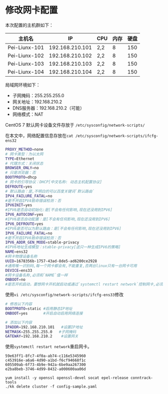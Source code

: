 # 修改网卡配置

本次配置的主机群如下：

| 主机名        | IP              | CPU  | 内存 | 硬盘 |
| ------------- | --------------- | ---- | ---- | ---- |
| Pei-Liunx-101 | 192.168.210.101 | 2,2  | 8    | 150  |
| Pei-Liunx-102 | 192.168.210.102 | 2,2  | 8    | 150  |
| Pei-Liunx-103 | 192.168.210.103 | 2,2  | 8    | 150  |
| Pei-Liunx-104 | 192.168.210.104 | 2,2  | 8    | 150  |

局域网环境如下：

* 子网掩码：255.255.255.0
* 网关地址：192.168.210.2
* DNS服务器：192.168.210.2（可能）
* 网络模式：NAT

CentOS 7 默认网卡设备文件存放于 `/etc/sysconfig/network-scripts/`

在本文中，网络配置信息存放在`cat /etc/sysconfig/network-scripts/ifcfg-ens32`

```bash
PROXY_METHOD=none
# 网卡类型：为以太网
TYPE=Ethernet
# 代理方式：关闭状态
BROWSER_ONLY=no 
# 只是浏览器：否
BOOTPROTO=dhcp 
# 网卡的引导协议：DHCP[中文名称: 动态主机配置协议]
DEFROUTE=yes 
# 默认路由：是,不明白的可以百度关键词`默认路由`
IPV4_FAILURE_FATAL=no
#是不开启IPV4致命错误检测：否
IPV6INIT=yes
#IPV6是否自动初始化:是[不会有任何影响,现在还没用到IPV6]
IPV6_AUTOCONF=yes
#IPV6是否自动配置：是[不会有任何影响,现在还没用到IPV6]
IPV6_DEFROUTE=yes
#IPV6是否可以为默认路由：是[不会有任何影响,现在还没用到IPV6]
IPV6_FAILURE_FATAL=no
#是不开启IPV6致命错误检测：否
IPV6_ADDR_GEN_MODE=stable-privacy
#IPV6地址生成模型：stable-privacy[这只一种生成IPV6的策略]
NAME=ens32
#网卡物理设备名称
UUID=1678356b-1757-43ad-8de5-ad6200ce2928
#通用唯一识别码,每一个网卡都会有,不能重复,否两台linux只有一台网卡可用
DEVICE=ens33
#网卡设备名称,必须和`NAME`值一样
ONBOOT=no
#是否开机启动，要想网卡开机就启动或通过`systemctl restart network`控制网卡,必须设置为`yes`
```

使用`vi /etc/sysconfig/network-scripts/ifcfg-ens33`修改

```bash
# 修改以下内容
BOOTPROTO=static #启用静态IP地址
ONBOOT=yes       #开启自动启用网络连接

# 添加以下内容
IPADDR=192.168.210.101   #设置IP地址
NETMASK=255.255.255.0   #子网掩码
GATEWAY=192.168.210.2    #设置网关
```

使用`systemctl restart network`重启网卡。

```
59e63ff1-8fc7-4f0a-ab74-c116e5345960
c453916e-a6a6-4d90-a1bd-f6cf94668f1c
605509ab-6f73-4b9e-942a-6be9aa267300
e2ba8beb-3746-4d99-8432-a000600aa06d

yum install -y openssl openssl-devel socat epel-release conntrack-tools
./kk delete cluster -f config-sample.yaml

```

